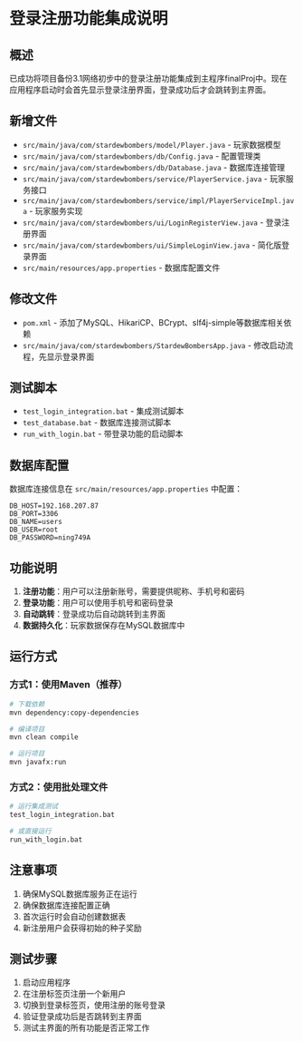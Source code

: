 # 登录注册功能集成说明

## 概述
已成功将项目备份3.1网络初步中的登录注册功能集成到主程序finalProj中。现在应用程序启动时会首先显示登录注册界面，登录成功后才会跳转到主界面。

## 新增文件
- `src/main/java/com/stardewbombers/model/Player.java` - 玩家数据模型
- `src/main/java/com/stardewbombers/db/Config.java` - 配置管理类
- `src/main/java/com/stardewbombers/db/Database.java` - 数据库连接管理
- `src/main/java/com/stardewbombers/service/PlayerService.java` - 玩家服务接口
- `src/main/java/com/stardewbombers/service/impl/PlayerServiceImpl.java` - 玩家服务实现
- `src/main/java/com/stardewbombers/ui/LoginRegisterView.java` - 登录注册界面
- `src/main/java/com/stardewbombers/ui/SimpleLoginView.java` - 简化版登录界面
- `src/main/resources/app.properties` - 数据库配置文件

## 修改文件
- `pom.xml` - 添加了MySQL、HikariCP、BCrypt、slf4j-simple等数据库相关依赖
- `src/main/java/com/stardewbombers/StardewBombersApp.java` - 修改启动流程，先显示登录界面

## 测试脚本
- `test_login_integration.bat` - 集成测试脚本
- `test_database.bat` - 数据库连接测试脚本
- `run_with_login.bat` - 带登录功能的启动脚本

## 数据库配置
数据库连接信息在 `src/main/resources/app.properties` 中配置：
```
DB_HOST=192.168.207.87
DB_PORT=3306
DB_NAME=users
DB_USER=root
DB_PASSWORD=ning749A
```

## 功能说明
1. **注册功能**：用户可以注册新账号，需要提供昵称、手机号和密码
2. **登录功能**：用户可以使用手机号和密码登录
3. **自动跳转**：登录成功后自动跳转到主界面
4. **数据持久化**：玩家数据保存在MySQL数据库中

## 运行方式

### 方式1：使用Maven（推荐）
```bash
# 下载依赖
mvn dependency:copy-dependencies

# 编译项目
mvn clean compile

# 运行项目
mvn javafx:run
```

### 方式2：使用批处理文件
```bash
# 运行集成测试
test_login_integration.bat

# 或直接运行
run_with_login.bat
```

## 注意事项
1. 确保MySQL数据库服务正在运行
2. 确保数据库连接配置正确
3. 首次运行时会自动创建数据表
4. 新注册用户会获得初始的种子奖励

## 测试步骤
1. 启动应用程序
2. 在注册标签页注册一个新用户
3. 切换到登录标签页，使用注册的账号登录
4. 验证登录成功后是否跳转到主界面
5. 测试主界面的所有功能是否正常工作
